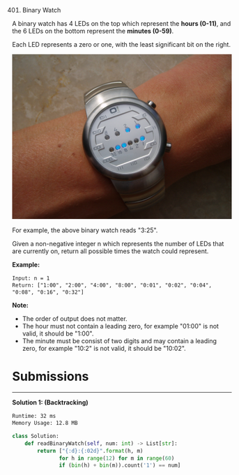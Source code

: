 401. Binary Watch

A binary watch has 4 LEDs on the top which represent the **hours (0-11)**, and the 6 LEDs on the bottom represent the **minutes (0-59)**.

Each LED represents a zero or one, with the least significant bit on the right.

![401_Binary_clock_samui_moon.jpg](img/401_Binary_clock_samui_moon.jpg)

For example, the above binary watch reads "3:25".

Given a non-negative integer n which represents the number of LEDs that are currently on, return all possible times the watch could represent.

**Example:**
```
Input: n = 1
Return: ["1:00", "2:00", "4:00", "8:00", "0:01", "0:02", "0:04", "0:08", "0:16", "0:32"]
```

**Note:**

* The order of output does not matter.
* The hour must not contain a leading zero, for example "01:00" is not valid, it should be "1:00".
* The minute must be consist of two digits and may contain a leading zero, for example "10:2" is not valid, it should be "10:02".

# Submissions
---
**Solution 1: (Backtracking)**
```
Runtime: 32 ms
Memory Usage: 12.8 MB
```
```python
class Solution:
    def readBinaryWatch(self, num: int) -> List[str]:
        return ["{:d}:{:02d}".format(h, m)
               for h in range(12) for m in range(60)
               if (bin(h) + bin(m)).count('1') == num]
```